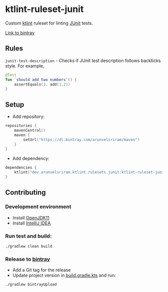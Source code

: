 # ktlint-ruleset-junit

Custom [ktlint](https://github.com/pinterest/ktlint) ruleset for linting [JUnit](https://junit.org/junit5/) tests.

[Link to bintray](https://bintray.com/arunvelsriram/maven/ktlint-ruleset-junit)

## Rules

`junit-test-description` - Checks if JUnit test description follows backticks style. For example,

```kotlin
@Test
fun `should add two numbers`() {
    assertEquals(3, add(1,2))
}
```

## Setup

* Add repository:

```kotlin
repositories {
    mavenCentral()
    maven {
        setUrl("https://dl.bintray.com/arunvelsriram/maven")
    }
}
```

* Add dependency:

```kotlin
dependencies {
    ktlint("dev.arunvelsriram.ktlint.rulesets.junit:ktlint-ruleset-junit:1.0.0")
}
```

## Contributing

### Development environment

* Install [OpenJDK11](https://adoptopenjdk.net/?variant=openjdk11&jvmVariant=hotspot)
* Install [IntelliJ IDEA](https://www.jetbrains.com/idea/)

### Run test and build:

```bash
./gradlew clean build
```

### Release to [bintray](https://bintray.com)

* Add a Git tag for the release
* Update project version in [build.gradle.kts](./build.gradle.kts) and run:

```bash
./gradlew bintrayUpload
```
